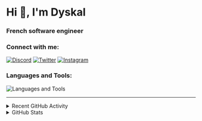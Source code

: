 # Hi 👋, I'm Dyskal

### French software engineer

### Connect with me:

[![Discord](https://skillicons.dev/icons?i=discord "@dyskal")](https://discordapp.com/users/200586202997325824)
[![Twitter](https://skillicons.dev/icons?i=twitter "@dyskal")](https://twitter.com/dyskal)
[![Instagram](https://skillicons.dev/icons?i=instagram "@dyskal")](https://instagram.com/dyskal)

### Languages and Tools:
![Languages and Tools](https://skillicons.dev/icons?i=java,kotlin,spring,js,ts,vue,idea,linux,git&perline=3)

---

<details>
<summary>Recent GitHub Activity</summary>

<!--START_SECTION:activity-->

1. 🗣 Commented on [#1342](https://github.com/OpenFeign/querydsl/issues/1342#issuecomment-3258594393) in [OpenFeign/querydsl](https://github.com/OpenFeign/querydsl)
2. 🗣 Commented on [#1342](https://github.com/OpenFeign/querydsl/issues/1342#issuecomment-3258423588) in [OpenFeign/querydsl](https://github.com/OpenFeign/querydsl)
3. ❗ Opened issue [#22017](https://github.com/vuetifyjs/vuetify/issues/22017) in [vuetifyjs/vuetify](https://github.com/vuetifyjs/vuetify)
4. 🗣 Commented on [#1342](https://github.com/OpenFeign/querydsl/issues/1342#issuecomment-3257709862) in [OpenFeign/querydsl](https://github.com/OpenFeign/querydsl)
5. ❗ Opened issue [#1342](https://github.com/OpenFeign/querydsl/issues/1342) in [OpenFeign/querydsl](https://github.com/OpenFeign/querydsl)

<!--END_SECTION:activity-->

</details>

<details>
<summary>GitHub Stats</summary>

![GitHub Stats](https://github-readme-stats.vercel.app/api/top-langs?username=dyskal&show_icons=true&locale=en&layout=compact&card_width=445&langs_count=10&hide_borders=true)
![GitHub Stats](https://github-readme-stats.vercel.app/api?username=dyskal&show_icons=true&locale=en&include_all_commits=true&hide_borders=true)
</details>

